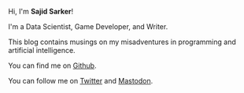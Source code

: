Hi, I'm **Sajid Sarker**!

I'm a Data Scientist, Game Developer, and Writer.

This blog contains musings on my misadventures in programming and artificial intelligence.

You can find me on [Github](https://www.github.com/sajidsarker).

You can follow me on [Twitter](https://www.twitter.com/sajidsarker) and <a rel="me" href="https://mastodon.social/@sajidsarker">Mastodon</a>.